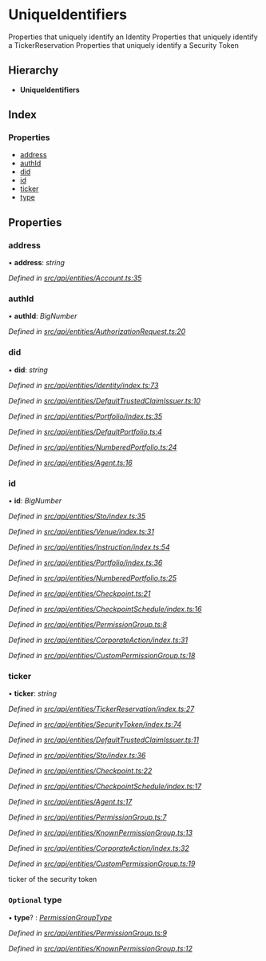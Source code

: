 # UniqueIdentifiers

Properties that uniquely identify an Identity Properties that uniquely identify a TickerReservation Properties that uniquely identify a Security Token

## Hierarchy

* **UniqueIdentifiers**

## Index

### Properties

* [address](uniqueidentifiers.md#address)
* [authId](uniqueidentifiers.md#authid)
* [did](uniqueidentifiers.md#did)
* [id](uniqueidentifiers.md#id)
* [ticker](uniqueidentifiers.md#ticker)
* [type](uniqueidentifiers.md#optional-type)

## Properties

### address

• **address**: _string_

_Defined in_ [_src/api/entities/Account.ts:35_](https://github.com/PolymathNetwork/polymesh-sdk/blob/7362b318/src/api/entities/Account.ts#L35)

### authId

• **authId**: _BigNumber_

_Defined in_ [_src/api/entities/AuthorizationRequest.ts:20_](https://github.com/PolymathNetwork/polymesh-sdk/blob/7362b318/src/api/entities/AuthorizationRequest.ts#L20)

### did

• **did**: _string_

_Defined in_ [_src/api/entities/Identity/index.ts:73_](https://github.com/PolymathNetwork/polymesh-sdk/blob/7362b318/src/api/entities/Identity/index.ts#L73)

_Defined in_ [_src/api/entities/DefaultTrustedClaimIssuer.ts:10_](https://github.com/PolymathNetwork/polymesh-sdk/blob/7362b318/src/api/entities/DefaultTrustedClaimIssuer.ts#L10)

_Defined in_ [_src/api/entities/Portfolio/index.ts:35_](https://github.com/PolymathNetwork/polymesh-sdk/blob/7362b318/src/api/entities/Portfolio/index.ts#L35)

_Defined in_ [_src/api/entities/DefaultPortfolio.ts:4_](https://github.com/PolymathNetwork/polymesh-sdk/blob/7362b318/src/api/entities/DefaultPortfolio.ts#L4)

_Defined in_ [_src/api/entities/NumberedPortfolio.ts:24_](https://github.com/PolymathNetwork/polymesh-sdk/blob/7362b318/src/api/entities/NumberedPortfolio.ts#L24)

_Defined in_ [_src/api/entities/Agent.ts:16_](https://github.com/PolymathNetwork/polymesh-sdk/blob/7362b318/src/api/entities/Agent.ts#L16)

### id

• **id**: _BigNumber_

_Defined in_ [_src/api/entities/Sto/index.ts:35_](https://github.com/PolymathNetwork/polymesh-sdk/blob/7362b318/src/api/entities/Sto/index.ts#L35)

_Defined in_ [_src/api/entities/Venue/index.ts:31_](https://github.com/PolymathNetwork/polymesh-sdk/blob/7362b318/src/api/entities/Venue/index.ts#L31)

_Defined in_ [_src/api/entities/Instruction/index.ts:54_](https://github.com/PolymathNetwork/polymesh-sdk/blob/7362b318/src/api/entities/Instruction/index.ts#L54)

_Defined in_ [_src/api/entities/Portfolio/index.ts:36_](https://github.com/PolymathNetwork/polymesh-sdk/blob/7362b318/src/api/entities/Portfolio/index.ts#L36)

_Defined in_ [_src/api/entities/NumberedPortfolio.ts:25_](https://github.com/PolymathNetwork/polymesh-sdk/blob/7362b318/src/api/entities/NumberedPortfolio.ts#L25)

_Defined in_ [_src/api/entities/Checkpoint.ts:21_](https://github.com/PolymathNetwork/polymesh-sdk/blob/7362b318/src/api/entities/Checkpoint.ts#L21)

_Defined in_ [_src/api/entities/CheckpointSchedule/index.ts:16_](https://github.com/PolymathNetwork/polymesh-sdk/blob/7362b318/src/api/entities/CheckpointSchedule/index.ts#L16)

_Defined in_ [_src/api/entities/PermissionGroup.ts:8_](https://github.com/PolymathNetwork/polymesh-sdk/blob/7362b318/src/api/entities/PermissionGroup.ts#L8)

_Defined in_ [_src/api/entities/CorporateAction/index.ts:31_](https://github.com/PolymathNetwork/polymesh-sdk/blob/7362b318/src/api/entities/CorporateAction/index.ts#L31)

_Defined in_ [_src/api/entities/CustomPermissionGroup.ts:18_](https://github.com/PolymathNetwork/polymesh-sdk/blob/7362b318/src/api/entities/CustomPermissionGroup.ts#L18)

### ticker

• **ticker**: _string_

_Defined in_ [_src/api/entities/TickerReservation/index.ts:27_](https://github.com/PolymathNetwork/polymesh-sdk/blob/7362b318/src/api/entities/TickerReservation/index.ts#L27)

_Defined in_ [_src/api/entities/SecurityToken/index.ts:74_](https://github.com/PolymathNetwork/polymesh-sdk/blob/7362b318/src/api/entities/SecurityToken/index.ts#L74)

_Defined in_ [_src/api/entities/DefaultTrustedClaimIssuer.ts:11_](https://github.com/PolymathNetwork/polymesh-sdk/blob/7362b318/src/api/entities/DefaultTrustedClaimIssuer.ts#L11)

_Defined in_ [_src/api/entities/Sto/index.ts:36_](https://github.com/PolymathNetwork/polymesh-sdk/blob/7362b318/src/api/entities/Sto/index.ts#L36)

_Defined in_ [_src/api/entities/Checkpoint.ts:22_](https://github.com/PolymathNetwork/polymesh-sdk/blob/7362b318/src/api/entities/Checkpoint.ts#L22)

_Defined in_ [_src/api/entities/CheckpointSchedule/index.ts:17_](https://github.com/PolymathNetwork/polymesh-sdk/blob/7362b318/src/api/entities/CheckpointSchedule/index.ts#L17)

_Defined in_ [_src/api/entities/Agent.ts:17_](https://github.com/PolymathNetwork/polymesh-sdk/blob/7362b318/src/api/entities/Agent.ts#L17)

_Defined in_ [_src/api/entities/PermissionGroup.ts:7_](https://github.com/PolymathNetwork/polymesh-sdk/blob/7362b318/src/api/entities/PermissionGroup.ts#L7)

_Defined in_ [_src/api/entities/KnownPermissionGroup.ts:13_](https://github.com/PolymathNetwork/polymesh-sdk/blob/7362b318/src/api/entities/KnownPermissionGroup.ts#L13)

_Defined in_ [_src/api/entities/CorporateAction/index.ts:32_](https://github.com/PolymathNetwork/polymesh-sdk/blob/7362b318/src/api/entities/CorporateAction/index.ts#L32)

_Defined in_ [_src/api/entities/CustomPermissionGroup.ts:19_](https://github.com/PolymathNetwork/polymesh-sdk/blob/7362b318/src/api/entities/CustomPermissionGroup.ts#L19)

ticker of the security token

### `Optional` type

• **type**? : [_PermissionGroupType_](../enums/permissiongrouptype.md)

_Defined in_ [_src/api/entities/PermissionGroup.ts:9_](https://github.com/PolymathNetwork/polymesh-sdk/blob/7362b318/src/api/entities/PermissionGroup.ts#L9)

_Defined in_ [_src/api/entities/KnownPermissionGroup.ts:12_](https://github.com/PolymathNetwork/polymesh-sdk/blob/7362b318/src/api/entities/KnownPermissionGroup.ts#L12)

